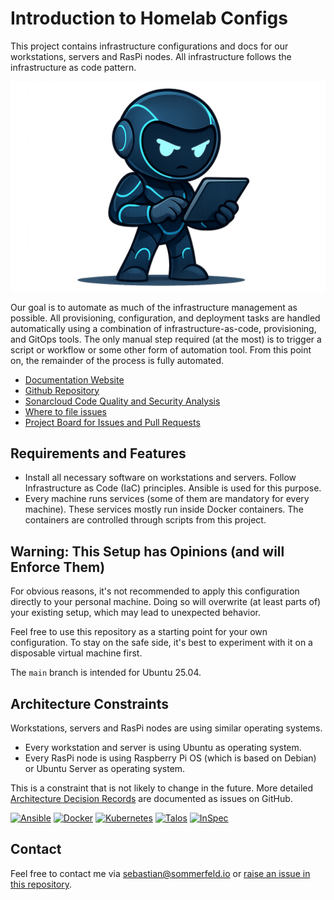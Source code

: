 # Introduction to Homelab Configs

[doc-website]: https://sommerfeld-io.github.io/configs-homelab
[github-repo]: https://github.com/sommerfeld-io/configs-homelab
[file-issues]: https://github.com/sommerfeld-io/configs-homelab/issues
[project-board]: https://github.com/orgs/sommerfeld-io/projects/1/views/1

This project contains infrastructure configurations and docs for our workstations, servers and RasPi nodes. All infrastructure follows the infrastructure as code pattern.

![Project Logo](https://raw.githubusercontent.com/sommerfeld-io/configs-homelab/refs/heads/main/.assets/logo.png)

Our goal is to automate as much of the infrastructure management as possible. All provisioning, configuration, and deployment tasks are handled automatically using a combination of infrastructure-as-code, provisioning, and GitOps tools. The only manual step required (at the most) is to trigger a script or workflow or some other form of automation tool. From this point on, the remainder of the process is fully automated.

- [Documentation Website][doc-website]
- [Github Repository][github-repo]
- [Sonarcloud Code Quality and Security Analysis](https://sonarcloud.io/project/overview?id=sommerfeld-io_configs-homelab)
- [Where to file issues][file-issues]
- [Project Board for Issues and Pull Requests][project-board]

## Requirements and Features

- Install all necessary software on workstations and servers. Follow Infrastructure as Code (IaC) principles. Ansible is used for this purpose.
- Every machine runs services (some of them are mandatory for every machine). These services mostly run inside Docker containers. The containers are controlled through scripts from this project.

## Warning: This Setup has Opinions (and will Enforce Them)

For obvious reasons, it's not recommended to apply this configuration directly to your personal machine. Doing so will overwrite (at least parts of) your existing setup, which may lead to unexpected behavior.

Feel free to use this repository as a starting point for your own configuration. To stay on the safe side, it's best to experiment with it on a disposable virtual machine first.

The `main` branch is intended for Ubuntu 25.04.

## Architecture Constraints

Workstations, servers and RasPi nodes are using similar operating systems.

- Every workstation and server is using Ubuntu as operating system.
- Every RasPi node is using Raspberry Pi OS (which is based on Debian) or Ubuntu Server as operating system.

This is a constraint that is not likely to change in the future. More detailed [Architecture Decision Records](https://github.com/sommerfeld-io/configs-homelab/issues?q=is%3Aissue+label%3AADR) are documented as issues on GitHub.

[![Ansible](https://img.shields.io/badge/Ansible-Automation-C44D58?logo=ansible&logoColor=white&style=flat-square)](https://www.ansible.com)
[![Docker](https://img.shields.io/badge/Docker-Containers-4A90E2?logo=docker&logoColor=white&style=flat-square)](https://www.docker.com)
[![Kubernetes](https://img.shields.io/badge/Kubernetes-Platform-0db7ed?logo=kubernetes&logoColor=white&style=flat-square)](https://kubernetes.io)
[![Talos](https://img.shields.io/badge/Talos-k8s_OS-0db7ed?logo=talos&logoColor=white&style=flat-square)](https://www.talos.dev)
[![InSpec](https://img.shields.io/badge/InSpec-Test-8A2BE2?logo=chef&logoColor=white&style=flat-square)](https://inspec.io)

## Contact

Feel free to contact me via <sebastian@sommerfeld.io> or [raise an issue in this repository][file-issues].
